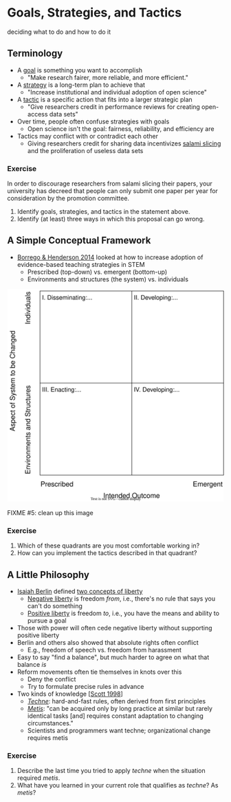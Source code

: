 # Goals, Strategies, and Tactics

<p class="tagline" markdown="1">deciding what to do and how to do it</p>

## Terminology

-   A [goal](g:goal) is something you want to accomplish
    -   "Make research fairer, more reliable, and more efficient."
-   A [strategy](g:strategy) is a long-term plan to achieve that
    -   "Increase institutional and individual adoption of open science"
-   A [tactic](g:tactic) is a specific action that fits into a larger strategic plan
    -   "Give researchers credit in performance reviews for creating open-access data sets"
-   Over time, people often confuse strategies with goals
    -   Open science isn't the goal: fairness, reliability, and efficiency are
-   Tactics may conflict with or contradict each other
    -   Giving researchers credit for sharing data incentivizes [salami slicing](g:salami-slicing)
        and the proliferation of useless data sets

<div class="exercise" markdown="1">

### Exercise

In order to discourage researchers from salami slicing their papers,
your university has decreed that people can only submit one paper per year
for consideration by the promotion committee.

1.  Identify goals, strategies, and tactics in the statement above.
1.  Identify (at least) three ways in which this proposal can go wrong.

</div>

## A Simple Conceptual Framework

-   [Borrego & Henderson 2014](b:Borrego2014) looked at how to increase adoption of evidence-based teaching strategies in STEM
    -   Prescribed (top-down) vs. emergent (bottom-up)
    -   Environments and structures (the system) vs. individuals

<div class="center">
  <img src="./borrego-henderson-change-strategies.svg" alt="Borrego and Henderson Change Strategies">
</div>

FIXME #5: clean up this image

<div class="exercise" markdown="1">

### Exercise

1.  Which of these quadrants are you most comfortable working in?
1.  How can you implement the tactics described in that quadrant?

</div>

## A Little Philosophy

-   [Isaiah Berlin][berlin-isaiah] defined [two concepts of liberty][berlin-liberty]
    -   [Negative liberty](g:negative-liberty) is freedom *from*, i.e., there's no rule that says you can't do something
    -   [Positive liberty](g:positive-liberty) is freedom *to*, i.e., you have the means and ability to pursue a goal
-   Those with power will often cede negative liberty without supporting positive liberty
-   Berlin and others also showed that absolute rights often conflict
    -   E.g., freedom of speech vs. freedom from harassment
-   Easy to say "find a balance", but much harder to agree on what that balance *is*
-   Reform movements often tie themselves in knots over this
    -   Deny the conflict
    -   Try to formulate precise rules in advance
-   Two kinds of knowledge [[Scott 1998](b:Scott1998)]
    -   [*Techne*](g:techne): hard-and-fast rules, often derived from first principles
    -   [*Metis*](g:metis): "can be acquired only by long practice at similar but rarely identical tasks
        [and] requires constant adaptation to changing circumstances."
    -   Scientists and programmers want techne; organizational change requires metis

<div class="exercise" markdown="1">

### Exercise

1.  Describe the last time you tried to apply *techne* when the situation required *metis*.
1.  What have you learned in your current role that qualifies as *techne*? As *metis*?

</div>

[berlin-isaiah]: https://en.wikipedia.org/wiki/Isaiah_Berlin
[berlin-liberty]: https://en.wikipedia.org/wiki/Two_Concepts_of_Liberty
